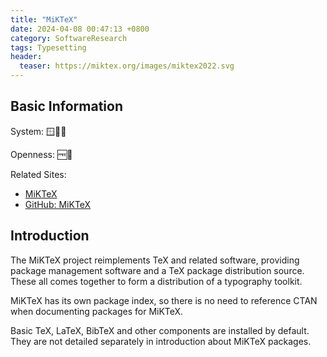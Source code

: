 ```yaml
---
title: "MiKTeX"
date: 2024-04-08 00:47:13 +0800
category: SoftwareResearch
tags: Typesetting
header:
  teaser: https://miktex.org/images/miktex2022.svg
---
```


## Basic Information

System: 🪟🍎🐧

Openness: 🆓📕

Related Sites:

* [MiKTeX](https://miktex.org/)
* [GitHub: MiKTeX](https://github.com/MiKTeX/miktex)

## Introduction

The MiKTeX project reimplements TeX and related software, providing package management software and a TeX package distribution source. These all comes together to form a distribution of a typography toolkit.

MiKTeX has its own package index, so there is no need to reference CTAN when documenting packages for MiKTeX.

Basic TeX, LaTeX, BibTeX and other components are installed by default. They are not detailed separately in introduction about MiKTeX packages.

